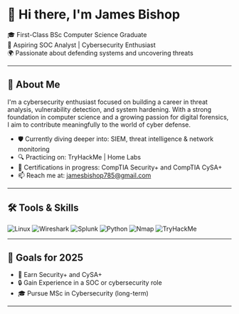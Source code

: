 # 👋 Hi there, I'm James Bishop

🎓 First-Class BSc Computer Science Graduate  
🔐 Aspiring SOC Analyst | Cybersecurity Enthusiast  
🌍 Passionate about defending systems and uncovering threats

---

## 🧠 About Me

I'm a cybersecurity enthusiast focused on building a career in threat analysis, vulnerability detection, and system hardening. With a strong foundation in computer science and a growing passion for digital forensics, I aim to contribute meaningfully to the world of cyber defense.

- 🛡️ Currently diving deeper into: SIEM, threat intelligence & network monitoring  
- 🔍 Practicing on: TryHackMe | Home Labs 
- 📘 Certifications in progress: CompTIA Security+ and CompTIA CySA+
- 📫 Reach me at: jamesbishop785@gmail.com  

---

## 🛠️ Tools & Skills

![Linux](https://img.shields.io/badge/-Linux-FCC624?logo=linux&logoColor=black&style=flat)
![Wireshark](https://img.shields.io/badge/-Wireshark-1679A7?logo=wireshark&logoColor=white&style=flat)
![Splunk](https://img.shields.io/badge/-Splunk-000000?logo=splunk&logoColor=white&style=flat)
![Python](https://img.shields.io/badge/-Python-3776AB?logo=python&logoColor=white&style=flat)
![Nmap](https://img.shields.io/badge/-Nmap-004660?logo=nmap&logoColor=white&style=flat)
![TryHackMe](https://img.shields.io/badge/-TryHackMe-212C42?logo=tryhackme&logoColor=white&style=flat)

---

## 🎯 Goals for 2025

- 🧠 Earn Security+ and CySA+  
- 🔒 Gain Experience in a SOC or cybersecurity role  
- 🎓 Pursue MSc in Cybersecurity (long-term)

---
